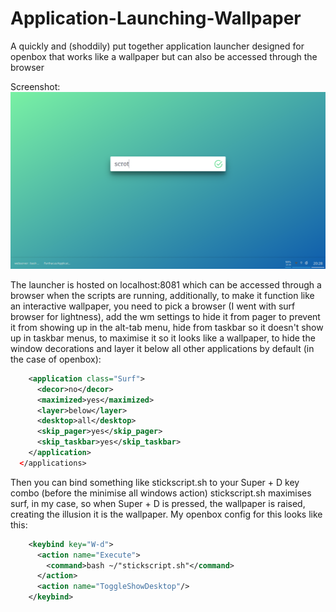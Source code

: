 # Application-Launching-Wallpaper
A quickly and (shoddily) put together application launcher designed for openbox that works like a wallpaper but can also be accessed through the browser


Screenshot:
![Screenshot](https://raw.githubusercontent.com/Parthacus/Application-Launching-Wallpaper/master/screenshot1.png)

The launcher is hosted on localhost:8081 which can be accessed through a browser when the scripts are running, additionally, to make it function like an interactive wallpaper, you need to pick a browser (I went with surf browser for lightness), add the wm settings to hide it from pager to prevent it from showing up in the alt-tab menu, hide from taskbar so it doesn't show up in taskbar menus, to maximise it so it looks like a wallpaper, to hide the window decorations and layer it below all other applications by default (in the case of openbox):

```xml
    <application class="Surf">
      <decor>no</decor>
      <maximized>yes</maximized>
      <layer>below</layer>
      <desktop>all</desktop>
      <skip_pager>yes</skip_pager>
      <skip_taskbar>yes</skip_taskbar>
    </application>
  </applications>
  ```
  Then you can bind something like stickscript.sh to your Super + D key combo (before the minimise all windows action)
  stickscript.sh maximises surf, in my case, so when Super + D is pressed, the wallpaper is raised, creating the illusion it is the wallpaper. 
My openbox config for this looks like this:

```xml
    <keybind key="W-d">
      <action name="Execute">
        <command>bash ~/"stickscript.sh"</command>
      </action>
      <action name="ToggleShowDesktop"/>
    </keybind>
```
